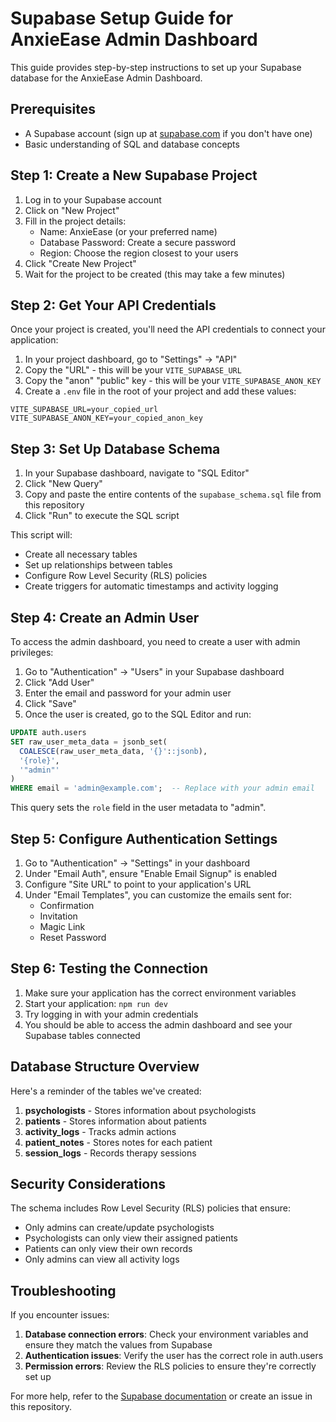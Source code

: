 # Supabase Setup Guide for AnxieEase Admin Dashboard

This guide provides step-by-step instructions to set up your Supabase database for the AnxieEase Admin Dashboard.

## Prerequisites

- A Supabase account (sign up at [supabase.com](https://supabase.com) if you don't have one)
- Basic understanding of SQL and database concepts

## Step 1: Create a New Supabase Project

1. Log in to your Supabase account
2. Click on "New Project"
3. Fill in the project details:
   - Name: AnxieEase (or your preferred name)
   - Database Password: Create a secure password
   - Region: Choose the region closest to your users
4. Click "Create New Project"
5. Wait for the project to be created (this may take a few minutes)

## Step 2: Get Your API Credentials

Once your project is created, you'll need the API credentials to connect your application:

1. In your project dashboard, go to "Settings" → "API"
2. Copy the "URL" - this will be your `VITE_SUPABASE_URL`
3. Copy the "anon" "public" key - this will be your `VITE_SUPABASE_ANON_KEY`
4. Create a `.env` file in the root of your project and add these values:

```
VITE_SUPABASE_URL=your_copied_url
VITE_SUPABASE_ANON_KEY=your_copied_anon_key
```

## Step 3: Set Up Database Schema

1. In your Supabase dashboard, navigate to "SQL Editor"
2. Click "New Query"
3. Copy and paste the entire contents of the `supabase_schema.sql` file from this repository
4. Click "Run" to execute the SQL script

This script will:

- Create all necessary tables
- Set up relationships between tables
- Configure Row Level Security (RLS) policies
- Create triggers for automatic timestamps and activity logging

## Step 4: Create an Admin User

To access the admin dashboard, you need to create a user with admin privileges:

1. Go to "Authentication" → "Users" in your Supabase dashboard
2. Click "Add User"
3. Enter the email and password for your admin user
4. Click "Save"
5. Once the user is created, go to the SQL Editor and run:

```sql
UPDATE auth.users
SET raw_user_meta_data = jsonb_set(
  COALESCE(raw_user_meta_data, '{}'::jsonb),
  '{role}',
  '"admin"'
)
WHERE email = 'admin@example.com';  -- Replace with your admin email
```

This query sets the `role` field in the user metadata to "admin".

## Step 5: Configure Authentication Settings

1. Go to "Authentication" → "Settings" in your dashboard
2. Under "Email Auth", ensure "Enable Email Signup" is enabled
3. Configure "Site URL" to point to your application's URL
4. Under "Email Templates", you can customize the emails sent for:
   - Confirmation
   - Invitation
   - Magic Link
   - Reset Password

## Step 6: Testing the Connection

1. Make sure your application has the correct environment variables
2. Start your application: `npm run dev`
3. Try logging in with your admin credentials
4. You should be able to access the admin dashboard and see your Supabase tables connected

## Database Structure Overview

Here's a reminder of the tables we've created:

1. **psychologists** - Stores information about psychologists
2. **patients** - Stores information about patients
3. **activity_logs** - Tracks admin actions
4. **patient_notes** - Stores notes for each patient
5. **session_logs** - Records therapy sessions

## Security Considerations

The schema includes Row Level Security (RLS) policies that ensure:

- Only admins can create/update psychologists
- Psychologists can only view their assigned patients
- Patients can only view their own records
- Only admins can view all activity logs

## Troubleshooting

If you encounter issues:

1. **Database connection errors**: Check your environment variables and ensure they match the values from Supabase
2. **Authentication issues**: Verify the user has the correct role in auth.users
3. **Permission errors**: Review the RLS policies to ensure they're correctly set up

For more help, refer to the [Supabase documentation](https://supabase.com/docs) or create an issue in this repository.
